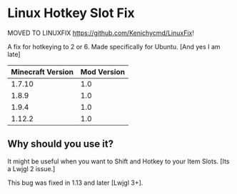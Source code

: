# Linux Hotkey Slot Fix
MOVED TO LINUXFIX https://github.com/Kenichycmd/LinuxFix!

A fix for hotkeying to 2 or 6. Made specifically for Ubuntu. [And yes I am late]

| Minecraft Version | Mod Version |
| ----------------- | ----------- |
| 1.7.10            | 1.0         |
| 1.8.9             | 1.0         |
| 1.9.4             | 1.0         |
| 1.12.2            | 1.0         |

## Why should you use it?
It might be useful when you want to Shift and Hotkey to your Item Slots. [Its a Lwjgl 2 issue.]

This bug was fixed in 1.13 and later [Lwjgl 3+].
